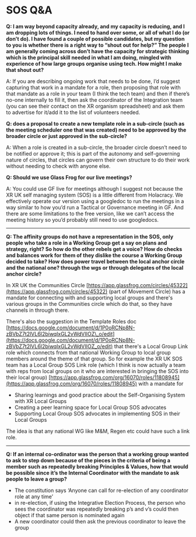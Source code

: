 # SOS Q&A

**Q: I am way beyond capacity already, and my capacity is reducing, and I am dropping lots of things. I need to hand over some, or all of what I do \(or don’t do\). I have found a couple of possible candidates, but my question to you is whether there is a right way to “shout out for help?” The people I am generally coming across don’t have the capacity for strategic thinking which is the principal skill needed in what I am doing, mingled with experience of how large groups organise using tech. How might I make that shout out?**

A: If you are describing ongoing work that needs to be done, I’d suggest capturing that work in a mandate for a role, then proposing that role with that mandate as a role in your team \(I think the tech team\) and then if there’s no-one internally to fill it, then ask the coordinator of the Integration team \(you can see their contact on the XR organism spreadsheet\) and ask them to advertise for it/add it to the list of volunteers needed.   


**Q: does a proposal to create a new template role in a sub-circle \(such as the meeting scheduler one that was created\) need to be approved by the broader circle or just approved in the sub-circle?**

A: When a role is created in a sub-circle, the broader circle doesn’t need to be notified or approve it; this is part of the autonomy and self-governing nature of circles, that circles can govern their own structure to do their work without needing to check with anyone else. 



**Q: Should we use Glass Frog for our live meetings?**

A: You could use GF live for meetings although I suggest not because the XR UK self managing system \(SOS\) is a little different from Holacracy. We effectively operate our version using a googledoc to run the meetings in a way similar to how you’d run a Tactical or Governance meeting in GF. And there are some limitations to the free version, like we can’t access the meeting history so you’d probably still need to use googledocs.  
****

**Q: The affinity groups do not have a representation in the SOS, only people who take a role in a Working Group get a say on plans and strategy, right? So how do the other rebels get a voice? How do checks and balances work for them of they dislike the course a Working Group decided to take? How does power travel between the local anchor circle and the national one? through the wgs or through delegates of the local anchor circle?**

In XR UK the Communities Circle [https://app.glassfrog.com/circles/45322](https://app.glassfrog.com/circles/45322) \(part of Movement Circle\) has a mandate for connecting with and supporting local groups and there's various groups in the Communities circle which do that, so they have channels in through there. 

There's also the suggestion in the Template Roles doc [https://docs.google.com/document/d/1P0oRCNp8N-zBVbZ7t2lVL6I2biwqlxGL2vWdVIIOZ\_o/edit](https://docs.google.com/document/d/1P0oRCNp8N-zBVbZ7t2lVL6I2biwqlxGL2vWdVIIOZ_o/edit) that  there's a Local Group Link role which connects from that national Working Group to local group members around the theme of that group. So for example the XR UK SOS team has a Local Group SOS Link role \(which I think is now actually a team with reps from local groups on it who are interested in bringing the SOS into their local group\) [https://app.glassfrog.com/org/16070/roles/11808945](https://app.glassfrog.com/org/16070/roles/11808945)  with a mandate for   


* Sharing learnings and good practice about the Self-Organising System with XR Local Groups 
* Creating a peer learning space for Local Group SOS advocates 
* Supporting Local Group SOS advocates in implementing SOS in their Local Groups

The idea is that any national WG like M&M, Regen etc could have such a link role.   
****

**Q: If an internal co-ordinator was the person that a working group wanted to ask to step down because of the pieces in the criteria of being a member such as repeatedly breaking Principles & Values, how that would be possible since it’s the Internal Coordinator with the mandate to ask people to leave a group?** 

* The constitution says ‘Anyone can call for re-election of any coordinator role at any time’
* in re-election, if using the Integrative Election Process, the person who sees the coordinator was repeatedly breaking p’s and v’s could then object if that same person is nominated again
* A new coordinator could then ask the previous coordinator to leave the group

